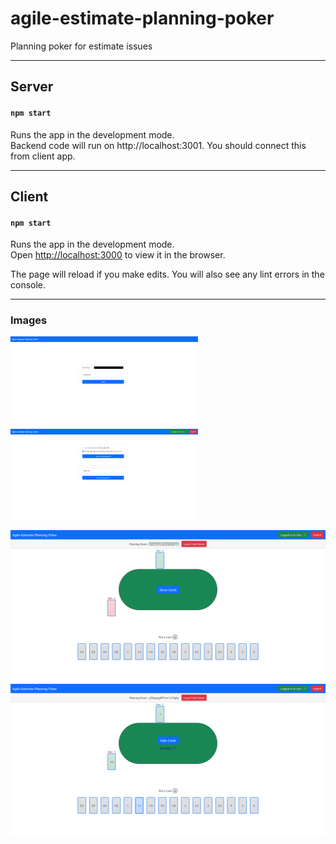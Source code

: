 #  agile-estimate-planning-poker
Planning poker for estimate issues

---

## Server

#### `npm start`

Runs the app in the development mode.\
Backend code will run on http://localhost:3001. You should connect this from client app.

---

## Client

#### `npm start`

Runs the app in the development mode.\
Open [http://localhost:3000](http://localhost:3000) to view it in the browser.

The page will reload if you make edits.
You will also see any lint errors in the console.

---

### Images

<p float="left">
  <img src="./app-images/planning-poker-00.png" alt="Image - 1" width="300"/> 
  <img src="./app-images/planning-poker-01.png" alt="Image - 2" width="300"/>
</p>

<p float="left">
  <img src="./app-images/planning-poker-02.png" alt="Image - 3" width="600"/> 
  <img src="./app-images/planning-poker-03.png" alt="Image - 4" width="600"/>
</p>
